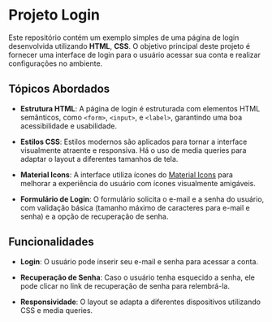 # Projeto Login

Este repositório contém um exemplo simples de uma página de login desenvolvida utilizando **HTML**, **CSS**. O objetivo principal deste projeto é fornecer uma interface de login para o usuário acessar sua conta e realizar configurações no ambiente.

## Tópicos Abordados

- **Estrutura HTML**: A página de login é estruturada com elementos HTML semânticos, como `<form>`, `<input>`, e `<label>`, garantindo uma boa acessibilidade e usabilidade.
  
- **Estilos CSS**: Estilos modernos são aplicados para tornar a interface visualmente atraente e responsiva. Há o uso de media queries para adaptar o layout a diferentes tamanhos de tela.

- **Material Icons**: A interface utiliza ícones do [Material Icons](https://fonts.google.com/icons) para melhorar a experiência do usuário com ícones visualmente amigáveis.

- **Formulário de Login**: O formulário solicita o e-mail e a senha do usuário, com validação básica (tamanho máximo de caracteres para e-mail e senha) e a opção de recuperação de senha.

## Funcionalidades

- **Login**: O usuário pode inserir seu e-mail e senha para acessar a conta.
  
- **Recuperação de Senha**: Caso o usuário tenha esquecido a senha, ele pode clicar no link de recuperação de senha para relembrá-la.

- **Responsividade**: O layout se adapta a diferentes dispositivos utilizando CSS e media queries.



